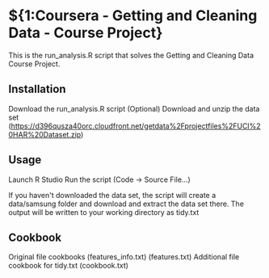 # ${1:Coursera - Getting and Cleaning Data - Course Project}
 
This is the run_analysis.R script that solves the Getting and Cleaning Data Course Project.
 
## Installation
 
Download the run_analysis.R script
(Optional) Download and unzip the data set (https://d396qusza40orc.cloudfront.net/getdata%2Fprojectfiles%2FUCI%20HAR%20Dataset.zip)

 
## Usage
 
Launch R Studio
Run the script (Code -> Source File...)

If you haven't downloaded the data set, the script will create a data/samsung folder and download and extract the data set there.
The output will be written to your working directory as tidy.txt
 
## Cookbook
 
Original file cookbooks (features_info.txt) (features.txt)
Additional file cookbook for tidy.txt (cookbook.txt)
